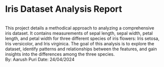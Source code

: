 # Iris Dataset Analysis Report 
<br>
This project details a methodical approach to analyzing a comprehensive iris dataset. It contains measurements of sepal length, sepal width, petal length, and petal width for three different species of iris flowers: Iris setosa, Iris versicolor, and Iris virginica. The goal of this analysis is to explore the dataset, identify patterns and relationships between the features, and gain insights into the differences among the three species. 
<br>
By: Aarush Puri 
Date: 24/04/2024 

